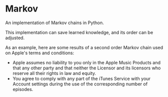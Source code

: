 # Markov

An implementation of Markov chains in Python.

This implementation can save learned knowledge, and its order can be adjusted.

As an example, here are some results of a second order Markov chain used on Apple's terms and conditions:

- Apple assumes no liability to you only in the Apple Music Products and that any other party and that neither the Licensor and its licensors who reserve all their rights in law and equity.
- You agree to comply with any part of the iTunes Service with your Account settings during the use of the corresponding number of episodes.
